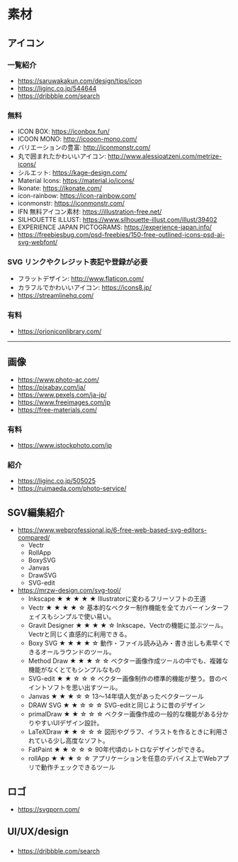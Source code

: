 
# 素材


## アイコン

### 一覧紹介

- https://saruwakakun.com/design/tips/icon
- https://liginc.co.jp/544644
- https://dribbble.com/search


### 無料

- ICON BOX: https://iconbox.fun/
- ICOON MONO: http://icooon-mono.com/
- バリエーションの豊富: http://iconmonstr.com/
- 丸で囲まれたかわいいアイコン: http://www.alessioatzeni.com/metrize-icons/
- シルエット: https://kage-design.com/
- Material Icons: https://material.io/icons/
- Ikonate: https://ikonate.com/
- icon-rainbow: https://icon-rainbow.com/
- iconmonstr: https://iconmonstr.com/
- IFN 無料アイコン素材: https://illustration-free.net/
- SILHOUETTE ILLUST: https://www.silhouette-illust.com/illust/39402
- EXPERIENCE JAPAN PICTOGRAMS: https://experience-japan.info/
- https://freebiesbug.com/psd-freebies/150-free-outlined-icons-psd-ai-svg-webfont/

### SVG リンクやクレジット表記や登録が必要

- フラットデザイン: http://www.flaticon.com/
- カラフルでかわいいアイコン: https://icons8.jp/
- https://streamlinehq.com/


### 有料

- https://orioniconlibrary.com/


- - -   


## 画像

- https://www.photo-ac.com/
- https://pixabay.com/ja/
- https://www.pexels.com/ja-jp/
- https://www.freeimages.com/jp
- https://free-materials.com/


### 有料
- https://www.istockphoto.com/jp


### 紹介

- https://liginc.co.jp/505025
- https://ruimaeda.com/photo-service/


## SGV編集紹介

- https://www.webprofessional.jp/6-free-web-based-svg-editors-compared/  
  - Vectr
  - RollApp
  - BoxySVG
  - Janvas
  - DrawSVG 
  - SVG-edit
- https://mrzw-design.com/svg-tool/  
  - Inkscape ★ ★ ★ ★ ★	 Illustratorに変わるフリーソフトの王道
  - Vectr	★ ★ ★ ★ ☆	 基本的なベクター制作機能を全てカバーインターフェイスもシンプルで使い易い。
  - Gravit Designer	★ ★ ★ ★ ☆	 Inkscape、Vectrの機能に並ぶツール。Vectrと同じく直感的に利用できる。
  - Boxy SVG	★ ★ ★ ★ ☆	 動作・ファイル読み込み・書き出しも素早くできるオールラウンドのツール。
  - Method Draw	★ ★ ★ ☆ ☆	 ベクター画像作成ツールの中でも、複雑な機能がなくとてもシンプルなもの
  - SVG-edit	★ ★ ☆ ☆ ☆	 ベクター画像制作の標準的機能が整う。昔のペイントソフトを思い出すツール。
  - Janvas	★ ★ ★ ☆ ☆	 13〜14年頃人気があったベクターツール
  - DRAW SVG	★ ★ ☆ ☆ ☆	 SVG-editと同じように昔のデザイン
  - primalDraw	★ ★ ☆ ☆ ☆	 ベクター画像作成の一般的な機能がある分かりやすいUIデザイン設計。
  - LaTeXDraw	★ ★ ☆ ☆ ☆	 図形やグラフ、イラストを作るときに利用されている少し高度なソフト。
  - FatPaint	★ ★ ☆ ☆ ☆	 90年代頃のレトロなデザインができる。
  - rollApp	★ ★ ★ ☆ ☆	 アプリケーションを任意のデバイス上でWebアプリで動作チェックできるツール


## ロゴ

- https://svgporn.com/





## UI/UX/design

### 


- https://dribbble.com/search
